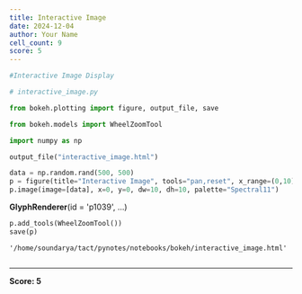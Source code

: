 ```yaml
---
title: Interactive Image
date: 2024-12-04
author: Your Name
cell_count: 9
score: 5
---
```


```python
#Interactive Image Display
```


```python
# interactive_image.py
```


```python
from bokeh.plotting import figure, output_file, save
```


```python
from bokeh.models import WheelZoomTool
```


```python
import numpy as np
```


```python
output_file("interactive_image.html")
```


```python
data = np.random.rand(500, 500)
p = figure(title="Interactive Image", tools="pan,reset", x_range=(0,10), y_range=(0,10))
p.image(image=[data], x=0, y=0, dw=10, dh=10, palette="Spectral11")
```




<div style="display: table;"><div style="display: table-row;"><div style="display: table-cell;"><b title="bokeh.models.renderers.glyph_renderer.GlyphRenderer">GlyphRenderer</b>(</div><div style="display: table-cell;">id&nbsp;=&nbsp;'p1039', <span id="p1043" style="cursor: pointer;">&hellip;)</span></div></div><div class="p1042" style="display: none;"><div style="display: table-cell;"></div><div style="display: table-cell;">context_menu&nbsp;=&nbsp;None,</div></div><div class="p1042" style="display: none;"><div style="display: table-cell;"></div><div style="display: table-cell;">coordinates&nbsp;=&nbsp;None,</div></div><div class="p1042" style="display: none;"><div style="display: table-cell;"></div><div style="display: table-cell;">data_source&nbsp;=&nbsp;ColumnDataSource(id='p1027', ...),</div></div><div class="p1042" style="display: none;"><div style="display: table-cell;"></div><div style="display: table-cell;">glyph&nbsp;=&nbsp;Image(id='p1030', ...),</div></div><div class="p1042" style="display: none;"><div style="display: table-cell;"></div><div style="display: table-cell;">group&nbsp;=&nbsp;None,</div></div><div class="p1042" style="display: none;"><div style="display: table-cell;"></div><div style="display: table-cell;">hover_glyph&nbsp;=&nbsp;None,</div></div><div class="p1042" style="display: none;"><div style="display: table-cell;"></div><div style="display: table-cell;">js_event_callbacks&nbsp;=&nbsp;{},</div></div><div class="p1042" style="display: none;"><div style="display: table-cell;"></div><div style="display: table-cell;">js_property_callbacks&nbsp;=&nbsp;{},</div></div><div class="p1042" style="display: none;"><div style="display: table-cell;"></div><div style="display: table-cell;">level&nbsp;=&nbsp;'glyph',</div></div><div class="p1042" style="display: none;"><div style="display: table-cell;"></div><div style="display: table-cell;">muted&nbsp;=&nbsp;False,</div></div><div class="p1042" style="display: none;"><div style="display: table-cell;"></div><div style="display: table-cell;">muted_glyph&nbsp;=&nbsp;Image(id='p1036', ...),</div></div><div class="p1042" style="display: none;"><div style="display: table-cell;"></div><div style="display: table-cell;">name&nbsp;=&nbsp;None,</div></div><div class="p1042" style="display: none;"><div style="display: table-cell;"></div><div style="display: table-cell;">nonselection_glyph&nbsp;=&nbsp;Image(id='p1033', ...),</div></div><div class="p1042" style="display: none;"><div style="display: table-cell;"></div><div style="display: table-cell;">propagate_hover&nbsp;=&nbsp;False,</div></div><div class="p1042" style="display: none;"><div style="display: table-cell;"></div><div style="display: table-cell;">selection_glyph&nbsp;=&nbsp;'auto',</div></div><div class="p1042" style="display: none;"><div style="display: table-cell;"></div><div style="display: table-cell;">subscribed_events&nbsp;=&nbsp;PropertyValueSet(),</div></div><div class="p1042" style="display: none;"><div style="display: table-cell;"></div><div style="display: table-cell;">syncable&nbsp;=&nbsp;True,</div></div><div class="p1042" style="display: none;"><div style="display: table-cell;"></div><div style="display: table-cell;">tags&nbsp;=&nbsp;[],</div></div><div class="p1042" style="display: none;"><div style="display: table-cell;"></div><div style="display: table-cell;">view&nbsp;=&nbsp;CDSView(id='p1040', ...),</div></div><div class="p1042" style="display: none;"><div style="display: table-cell;"></div><div style="display: table-cell;">visible&nbsp;=&nbsp;True,</div></div><div class="p1042" style="display: none;"><div style="display: table-cell;"></div><div style="display: table-cell;">x_range_name&nbsp;=&nbsp;'default',</div></div><div class="p1042" style="display: none;"><div style="display: table-cell;"></div><div style="display: table-cell;">y_range_name&nbsp;=&nbsp;'default')</div></div></div>
<script>
(function() {
  let expanded = false;
  const ellipsis = document.getElementById("p1043");
  ellipsis.addEventListener("click", function() {
    const rows = document.getElementsByClassName("p1042");
    for (let i = 0; i < rows.length; i++) {
      const el = rows[i];
      el.style.display = expanded ? "none" : "table-row";
    }
    ellipsis.innerHTML = expanded ? "&hellip;)" : "&lsaquo;&lsaquo;&lsaquo;";
    expanded = !expanded;
  });
})();
</script>





```python
p.add_tools(WheelZoomTool())
save(p)

```




    '/home/soundarya/tact/pynotes/notebooks/bokeh/interactive_image.html'




```python

```


---
**Score: 5**
